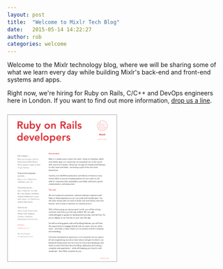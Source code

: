 ```yaml
---
layout: post
title:  "Welcome to Mixlr Tech Blog"
date:   2015-05-14 14:22:27
author: rob
categories: welcome
---
```

Welcome to the Mixlr technology blog, where we will be sharing some of what we learn every day while building Mixlr's back-end and front-end systems and apps.

Right now, we're hiring for Ruby on Rails, C/C++ and DevOps engineers here in London. If you want to find out more information, [drop us a line](mailto:jobs@mixlr.com).

<a href="/downloads/RailsDevelopers2015.pdf"><img src="/images/rails.png" style="width:250px;border:1px solid #aaa;margin-top:10px"/></a>
